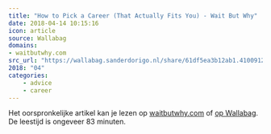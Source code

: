 ```yaml
---
title: "How to Pick a Career (That Actually Fits You) - Wait But Why"
date: 2018-04-14 10:15:16
icon: article
source: Wallabag
domains:
- waitbutwhy.com
src_url: "https://wallabag.sanderdorigo.nl/share/61df5ea3b12ab1.41009126"
2018: "04"
categories:
    - advice
    - career
---
```

Het oorspronkelijke artikel kan je lezen op [waitbutwhy.com](https://waitbutwhy.com/2018/04/picking-career.html) of [op Wallabag](https://wallabag.sanderdorigo.nl/share/61df5ea3b12ab1.41009126). De leestijd is ongeveer 83 minuten.